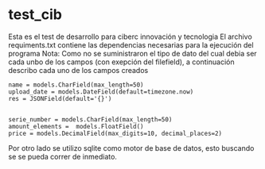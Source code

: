 # test_cib
Esta es el test de desarrollo para ciberc innovación y tecnologia
El archivo requiments.txt contiene las dependencias necesarias para la ejecución del programa
Nota: Como no se suministraron el tipo de dato del cual debia ser cada unbo de los campos (con exepción del filefield), a continuación describo cada uno de los campos creados
    
    name = models.CharField(max_length=50)
    upload_date = models.DateField(default=timezone.now)
    res = JSONField(default='{}')
    
    
    serie_number = models.CharField(max_length=50)
    amount_elements =  models.FloatField()
    price = models.DecimalField(max_digits=10, decimal_places=2)
Por otro lado se utilizo sqlite como motor de base de datos, esto buscando se se pueda correr de inmediato.

